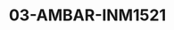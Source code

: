 ---
title: 03-AMBAR-INM1521
image: /v1543919832/viterbo/03-AMBAR-INM1521.jpg
brand: inmaculada
layout: vestito
---